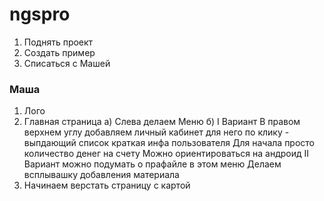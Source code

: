 # ngspro

1. Поднять проект
2. Создать пример
3. Списаться с Машей

### Маша
1. Лого
2. Главная страница
а) Слева делаем Меню
б)
I Вариант
В правом верхнем углу добавляем личный кабинет
для него по клику - выпдающий список краткая инфа пользователя
Для начала просто количество денег на счету
Можно ориентироваться на андроид
II Вариант
можно подумать о прафайле в этом меню
Делаем всплывашку добавления материала
3. Начинаем верстать страницу с картой
